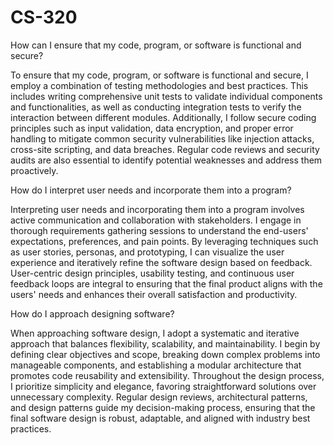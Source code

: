 # CS-320

How can I ensure that my code, program, or software is functional and secure?

To ensure that my code, program, or software is functional and secure, I employ a combination of testing methodologies and best practices. This includes writing comprehensive unit tests to validate individual components and functionalities, as well as conducting integration tests to verify the interaction between different modules. Additionally, I follow secure coding principles such as input validation, data encryption, and proper error handling to mitigate common security vulnerabilities like injection attacks, cross-site scripting, and data breaches. Regular code reviews and security audits are also essential to identify potential weaknesses and address them proactively.

How do I interpret user needs and incorporate them into a program?

Interpreting user needs and incorporating them into a program involves active communication and collaboration with stakeholders. I engage in thorough requirements gathering sessions to understand the end-users' expectations, preferences, and pain points. By leveraging techniques such as user stories, personas, and prototyping, I can visualize the user experience and iteratively refine the software design based on feedback. User-centric design principles, usability testing, and continuous user feedback loops are integral to ensuring that the final product aligns with the users' needs and enhances their overall satisfaction and productivity.

How do I approach designing software?

When approaching software design, I adopt a systematic and iterative approach that balances flexibility, scalability, and maintainability. I begin by defining clear objectives and scope, breaking down complex problems into manageable components, and establishing a modular architecture that promotes code reusability and extensibility. Throughout the design process, I prioritize simplicity and elegance, favoring straightforward solutions over unnecessary complexity. Regular design reviews, architectural patterns, and design patterns guide my decision-making process, ensuring that the final software design is robust, adaptable, and aligned with industry best practices. 
